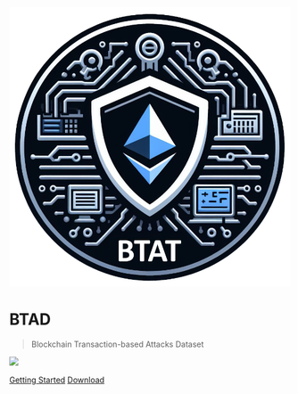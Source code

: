 <img class="logo" src="./assets/img/Logo.png">

# **BTAD**

> Blockchain Transaction-based Attacks Dataset

<img class="dashboard" src="./assets/img/Cover.png">


[Getting Started](README.md)
[Download](https://github.com/avitech-vnu/BTAT/archive/refs/heads/master.zip)
